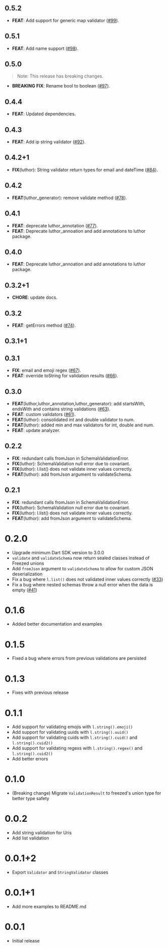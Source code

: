 ## 0.5.2

 - **FEAT**: Add support for generic map validator ([#99](https://github.com/exaby73/luthor/issues/99)).

## 0.5.1

 - **FEAT**: Add name support ([#98](https://github.com/exaby73/luthor/issues/98)).

## 0.5.0

> Note: This release has breaking changes.

 - **BREAKING** **FIX**: Rename bool to boolean ([#97](https://github.com/exaby73/luthor/issues/97)).

## 0.4.4

 - **FEAT**: Updated dependencies.

## 0.4.3

 - **FEAT**: Add ip string validator ([#92](https://github.com/exaby73/luthor/issues/92)).

## 0.4.2+1

 - **FIX**(luthor): String validator return types for email and dateTime ([#84](https://github.com/exaby73/luthor/issues/84)).

## 0.4.2

 - **FEAT**(luthor_generator): remove validate method ([#78](https://github.com/exaby73/luthor/issues/78)).

## 0.4.1

 - **FEAT**: deprecate luthor_annotation ([#77](https://github.com/exaby73/luthor/issues/77)).
 - **FEAT**: Deprecate luthor_annoation and add annotations to luthor package.

## 0.4.0

- **FEAT**: Deprecate luthor_annoation and add annotations to luthor package.

## 0.3.2+1

- **CHORE**: update docs.

## 0.3.2

- **FEAT**: getErrors method ([#74](https://github.com/exaby73/luthor/issues/74)).

## 0.3.1+1

## 0.3.1

- **FIX**: email and emoji regex ([#67](https://github.com/exaby73/luthor/issues/67)).
- **FEAT**: override toString for validation results ([#66](https://github.com/exaby73/luthor/issues/66)).

## 0.3.0

- **FEAT**(luthor,luthor_annotation,luthor_generator): add startsWith, endsWith and contains string validations ([#63](https://github.com/exaby73/luthor/issues/63)).
- **FEAT**: custom validators ([#61](https://github.com/exaby73/luthor/issues/61)).
- **FEAT**(luthor): consolidated int and double validator to num.
- **FEAT**(luthor): added min and max validators for int, double and num.
- **FEAT**: update analyzer.

## 0.2.2

- **FIX**: redundant calls fromJson in SchemaValidationError.
- **FIX**(luthor): SchemaValidation null error due to covariant.
- **FIX**(luthor): l.list() does not validate inner values correctly.
- **FEAT**(luthor): add fromJson argument to validateSchema.

## 0.2.1

- **FIX**: redundant calls fromJson in SchemaValidationError.
- **FIX**(luthor): SchemaValidation null error due to covariant.
- **FIX**(luthor): l.list() does not validate inner values correctly.
- **FEAT**(luthor): add fromJson argument to validateSchema.

# 0.2.0

- Upgrade minimum Dart SDK version to 3.0.0
- `validate` and `validateSchema` now return sealed classes instead of Freezed unions
- Add `fromJson` argument to `validateSchema` to allow for custom JSON deserialization
- Fix a bug where `l.list()` does not validated inner values correctly ([#33](https://github.com/exaby73/luthor/issues/33))
- Fix a bug where nested schemas throw a null error when the data is empty ([#41](https://github.com/exaby73/luthor/issues/41))

# 0.1.6

- Added better documentation and examples

# 0.1.5

- Fixed a bug where errors from previous validations are persisted

# 0.1.3

- Fixes with previous release

# 0.1.1

- Add support for validating emojis with `l.string().emoji()`
- Add support for validating uuids with `l.string().uuid()`
- Add support for validating cuids with `l.string().cuid()` and `l.string().cuid2()`
- Add support for validating regexs with `l.string().regex()` and `l.string().cuid2()`
- Add better errors

# 0.1.0

- (Breaking change) Migrate `ValidationResult` to freezed's union type for better type safety

# 0.0.2

- Add string validation for Uris
- Add list validation

# 0.0.1+2

- Export `Validator` and `StringValidator` classes

# 0.0.1+1

- Add more examples to README.md

# 0.0.1

- Initial release
